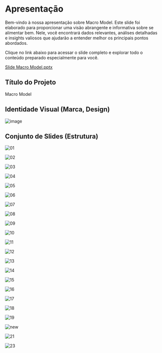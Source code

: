 # Apresentação

Bem-vindo à nossa apresentação sobre Macro Model. Este slide foi elaborado para proporcionar uma visão abrangente e informativa sobre se alimentar bem. Nele, você encontrará dados relevantes, análises detalhadas e insights valiosos que ajudarão a entender melhor os principais pontos abordados.

Clique no link abaixo para acessar o slide completo e explorar todo o conteúdo preparado especialmente para você.

[Slide Macro Model.pptx](https://github.com/user-attachments/files/15811546/Slide.Macro.Model.pptx)

## Título do Projeto

Macro Model

## Identidade Visual (Marca, Design)

![image](https://github.com/ICEI-PUC-Minas-PMV-ADS/pmv-ads-2024-1-e2-proj-int-t1-macro-model/assets/104217381/e470409c-483b-4632-a04d-d29ebd05ccf0)



## Conjunto de Slides (Estrutura)


![01](https://github.com/ICEI-PUC-Minas-PMV-ADS/pmv-ads-2024-1-e2-proj-int-t1-macro-model/assets/145519272/c26f38ff-ae2d-4ace-b152-f8e3b129a740)

![02](https://github.com/ICEI-PUC-Minas-PMV-ADS/pmv-ads-2024-1-e2-proj-int-t1-macro-model/assets/145519272/7bd5e8c5-a3f7-454d-b381-3971888dbcdf)

![03](https://github.com/ICEI-PUC-Minas-PMV-ADS/pmv-ads-2024-1-e2-proj-int-t1-macro-model/assets/145519272/7ca4f9e8-70d6-4fe5-9c23-9f3a7b9ec852)

![04](https://github.com/ICEI-PUC-Minas-PMV-ADS/pmv-ads-2024-1-e2-proj-int-t1-macro-model/assets/145519272/c620ab62-0660-4483-b511-31026ae18e08)

![05](https://github.com/ICEI-PUC-Minas-PMV-ADS/pmv-ads-2024-1-e2-proj-int-t1-macro-model/assets/145519272/037bf0de-9ac4-4da1-b327-f9845b9b5b51)

![06](https://github.com/ICEI-PUC-Minas-PMV-ADS/pmv-ads-2024-1-e2-proj-int-t1-macro-model/assets/145519272/5c71cac7-380b-43d6-a997-381da767692d)


![07](https://github.com/ICEI-PUC-Minas-PMV-ADS/pmv-ads-2024-1-e2-proj-int-t1-macro-model/assets/145519272/0ba05ea0-7659-4fa2-8a8c-bf326bbcbe9b)


![08](https://github.com/ICEI-PUC-Minas-PMV-ADS/pmv-ads-2024-1-e2-proj-int-t1-macro-model/assets/145519272/e0520f26-70b4-4796-9916-d56f715266bf)

![09](https://github.com/ICEI-PUC-Minas-PMV-ADS/pmv-ads-2024-1-e2-proj-int-t1-macro-model/assets/145519272/c208493f-761d-4e57-a5cc-524eb8dc4af2)

![10](https://github.com/ICEI-PUC-Minas-PMV-ADS/pmv-ads-2024-1-e2-proj-int-t1-macro-model/assets/145519272/8cd1f8a1-9ee4-4267-b4c5-c2e01b05f949)

![11](https://github.com/ICEI-PUC-Minas-PMV-ADS/pmv-ads-2024-1-e2-proj-int-t1-macro-model/assets/145519272/2fb8fcf7-89fd-4908-b926-6d8166915273)

![12](https://github.com/ICEI-PUC-Minas-PMV-ADS/pmv-ads-2024-1-e2-proj-int-t1-macro-model/assets/145519272/cd28718e-7699-48c8-a62f-1dfae980e015)

![13](https://github.com/ICEI-PUC-Minas-PMV-ADS/pmv-ads-2024-1-e2-proj-int-t1-macro-model/assets/145519272/657e0d3e-dc30-488c-9be4-17dc3d8a3405)

![14](https://github.com/ICEI-PUC-Minas-PMV-ADS/pmv-ads-2024-1-e2-proj-int-t1-macro-model/assets/145519272/65a1eb22-e325-4c50-a1b6-3aa3d702d101)

![15](https://github.com/ICEI-PUC-Minas-PMV-ADS/pmv-ads-2024-1-e2-proj-int-t1-macro-model/assets/145519272/471e3f00-6510-4639-b659-82fbf535116c)

![16](https://github.com/ICEI-PUC-Minas-PMV-ADS/pmv-ads-2024-1-e2-proj-int-t1-macro-model/assets/145519272/6b2bc27e-a7d0-42f9-8c4c-5920bfb5a910)

![17](https://github.com/ICEI-PUC-Minas-PMV-ADS/pmv-ads-2024-1-e2-proj-int-t1-macro-model/assets/145519272/3ed5cf09-f2f3-478d-93a7-29b587502550)

![18](https://github.com/ICEI-PUC-Minas-PMV-ADS/pmv-ads-2024-1-e2-proj-int-t1-macro-model/assets/145519272/ad5707d8-c7b4-4365-972e-199c9c1bdf5e)

![19](https://github.com/ICEI-PUC-Minas-PMV-ADS/pmv-ads-2024-1-e2-proj-int-t1-macro-model/assets/145519272/8ed6a132-16c0-479b-a760-e5b5cb3b2207)

![new](https://github.com/ICEI-PUC-Minas-PMV-ADS/pmv-ads-2024-1-e2-proj-int-t1-macro-model/assets/145519272/5039d7a8-e1a0-40f4-93b1-7b20cc9246a8)


![21](https://github.com/ICEI-PUC-Minas-PMV-ADS/pmv-ads-2024-1-e2-proj-int-t1-macro-model/assets/145519272/9ceecd12-4033-4450-a6c9-4b326a1b1fa9)


![23](https://github.com/ICEI-PUC-Minas-PMV-ADS/pmv-ads-2024-1-e2-proj-int-t1-macro-model/assets/145519272/7003f4d2-5c6a-4f4e-b36a-baa49df7d399)





